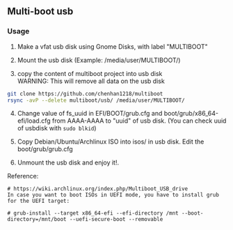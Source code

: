 ## Multi-boot usb

### Usage
1. Make a vfat usb disk using Gnome Disks, with label "MULTIBOOT"

2. Mount the usb disk (Example: /media/user/MULTIBOOT/)

3. copy the content of multiboot project into usb disk  
WARNING: This will remove all data on the usb disk
  ``` bash
git clone https://github.com/chenhan1218/multiboot
rsync -avP --delete multiboot/usb/ /media/user/MULTIBOOT/
  ```

4. Change value of fs_uuid in EFI/BOOT/grub.cfg and boot/grub/x86_64-efi/load.cfg from AAAA-AAAA to "uuid" of usb disk. (You can check uuid of usbdisk with `sudo blkid`)

5. Copy Debian/Ubuntu/Archlinux ISO into isos/ in usb disk. Edit the boot/grub/grub.cfg

6. Unmount the usb disk and enjoy it!.

Reference:
```
# https://wiki.archlinux.org/index.php/Multiboot_USB_drive
In case you want to boot ISOs in UEFI mode, you have to install grub for the UEFI target:

# grub-install --target x86_64-efi --efi-directory /mnt --boot-directory=/mnt/boot --uefi-secure-boot --removable
```

